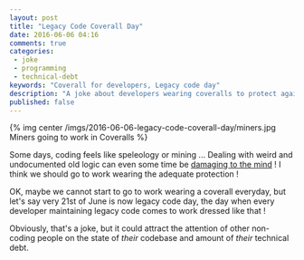 ```yaml
---
layout: post
title: "Legacy Code Coverall Day"
date: 2016-06-06 04:16
comments: true
categories:
 - joke
 - programming
 - technical-debt
keywords: "Coverall for developers, Legacy code day"
description: "A joke about developers wearing coveralls to protect against legacy code"
published: false
---
```

{% img center /imgs/2016-06-06-legacy-code-coverall-day/miners.jpg Miners going to work in Coveralls %}

Some days, coding feels like speleology or mining ... Dealing with weird and undocumented old logic can even some time be [damaging to the mind](https://www.quora.com/How-do-you-keep-your-sanity-while-working-on-a-Super-Dirty-Rotten-Spaghetti-codebase) ! I think we should go to work wearing the adequate protection !

OK, maybe we cannot start to go to work wearing a coverall everyday, but let's say very 21st of June is now legacy code day, the day when every developer maintaining legacy code comes to work dressed like that !

Obviously, that's a joke, but it could attract the attention of other non-coding people on the state of *their* codebase and amount of *their* technical debt.
